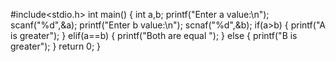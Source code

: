 
#include<stdio.h>
int main()
{
   int a,b;
   printf("Enter a value:\n");
   scanf("%d",&a);
   printf("Enter b value:\n");
   scnaf("%d",&b);
   if(a>b)
   {
     printf("A is greater");
   }
   elif(a==b)
   {
     printf("Both are equal ");
   }
   else
   {
     printf("B is greater");
    }
    return 0;
  }
